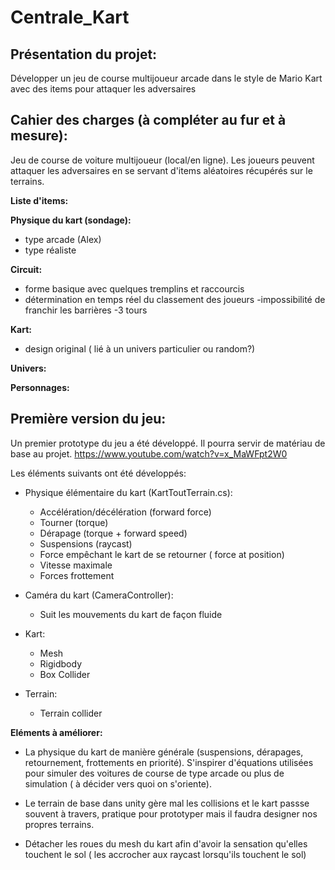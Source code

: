 # Centrale_Kart

## Présentation du projet:

Développer un jeu de course multijoueur arcade dans le style de Mario Kart avec des items pour attaquer les adversaires

## Cahier des charges (à compléter au fur et à mesure):

Jeu de course de voiture multijoueur (local/en ligne).
Les joueurs peuvent attaquer les adversaires en se servant d'items aléatoires récupérés sur le terrains.

**Liste d'items:** 


**Physique du kart (sondage):**	
- type arcade (Alex)
- type réaliste	

**Circuit:** 	
- forme basique avec quelques tremplins et raccourcis
- détermination en temps réel du classement des joueurs
-impossibilité de franchir les barrières
-3 tours

**Kart:** 
- design original ( lié à un univers particulier ou random?)

**Univers:**

**Personnages:**
		

## Première version du jeu:

Un premier prototype du jeu a été développé. Il pourra servir de matériau de base au projet.
https://www.youtube.com/watch?v=x_MaWFpt2W0

Les éléments suivants ont été développés:

- Physique élémentaire du kart (KartToutTerrain.cs):
  - Accélération/décélération (forward force)
  - Tourner (torque)
  - Dérapage (torque + forward speed)
  - Suspensions (raycast)
  - Force empêchant le kart de se retourner ( force at position)
  - Vitesse maximale
  - Forces frottement

- Caméra du kart (CameraController):
  - Suit les mouvements du kart de façon fluide

- Kart:
  - Mesh
  - Rigidbody
  - Box Collider

- Terrain:
  - Terrain collider

**Eléments à améliorer:**

- La physique du kart de manière générale (suspensions, dérapages, retournement, frottements en priorité). S'inspirer d'équations utilisées pour simuler des voitures de course de type arcade ou plus de simulation ( à décider vers quoi on s'oriente).

- Le terrain de base dans unity gère mal les collisions et le kart passse souvent à travers, pratique pour prototyper mais il faudra designer nos propres terrains.

- Détacher les roues du mesh du kart afin d'avoir la sensation qu'elles touchent le sol ( les accrocher aux raycast lorsqu'ils touchent le sol)
